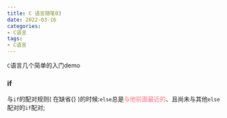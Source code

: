 ```yaml
---
title: C 语言随笔03
date: 2022-03-16
categories: 
- C语言
tags:
- C语言
---
```


`C`语言几个简单的入门demo

<!-- more -->

### if

与`if`的配对规则( 在缺省{} )的时候:`else`总是<span style="color:#ff6b81">与他前面最近的</span>、且尚未与其他`else`配对的`if`配对;

```c

```





